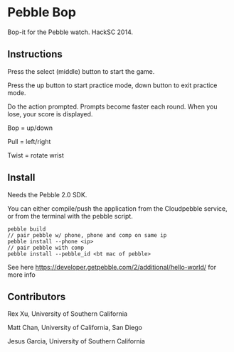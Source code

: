 Pebble Bop
==========

Bop-it for the Pebble watch. HackSC 2014.

## Instructions

Press the select (middle) button to start the game. 

Press the up button to start practice mode, down button to exit practice mode.

Do the action prompted. Prompts become faster each round. When you lose, your score is displayed.

Bop = up/down

Pull = left/right

Twist = rotate wrist

## Install

Needs the Pebble 2.0 SDK.

You can either compile/push the application from the Cloudpebble service, or from the terminal with the pebble script.

    pebble build
    // pair pebble w/ phone, phone and comp on same ip
    pebble install --phone <ip>
    // pair pebble with comp
    pebble install --pebble_id <bt mac of pebble>

See here https://developer.getpebble.com/2/additional/hello-world/ for more info

## Contributors
Rex Xu, University of Southern California

Matt Chan, University of California, San Diego

Jesus Garcia, University of Southern California

